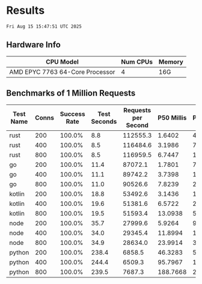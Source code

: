 # Results
`Fri Aug 15 15:47:51 UTC 2025`
## Hardware Info
| CPU Model | Num CPUs | Memory |
| --------- | -------- | ------ |
| AMD EPYC 7763 64-Core Processor | 4 | 16G |

## Benchmarks of 1 Million Requests
| Test Name | Conns | Success Rate | Test Seconds | Requests per Second | P50 Millis | P99 Millis | P99.9 Millis | API Memory MB | API CPU Time | API Threads |
| --------- | ----- | ------------ | ------------ | ------------------- | ---------- | ---------- | ------------ | ------------- | ------------ | ----------- |
| rust | 200 | 100.0% | 8.8 | 112555.3 | 1.6402 | 4.5132 | 6.0906 | 8.3 | 00:00:17 | 5 |
| rust | 400 | 100.0% | 8.5 | 116484.6 | 3.1986 | 7.8423 | 10.7383 | 12.9 | 00:00:16 | 5 |
| rust | 800 | 100.0% | 8.5 | 116959.5 | 6.7447 | 11.3263 | 15.6611 | 22.1 | 00:00:16 | 5 |
| go | 200 | 100.0% | 11.4 | 87072.1 | 1.7801 | 7.3839 | 9.9488 | 18.0 | 00:00:27 | 11 |
| go | 400 | 100.0% | 11.1 | 89742.2 | 3.7398 | 13.5809 | 18.8651 | 24.2 | 00:00:26 | 12 |
| go | 800 | 100.0% | 11.0 | 90526.6 | 7.8239 | 25.6545 | 37.6595 | 36.9 | 00:00:26 | 10 |
| kotlin | 200 | 100.0% | 18.8 | 53492.6 | 3.1436 | 13.1687 | 29.8089 | 342.0 | 00:00:57 | 136 |
| kotlin | 400 | 100.0% | 19.6 | 51381.6 | 6.5722 | 26.3461 | 69.4979 | 412.2 | 00:01:00 | 155 |
| kotlin | 800 | 100.0% | 19.5 | 51593.4 | 13.0938 | 50.4118 | 154.2919 | 491.4 | 00:00:59 | 155 |
| node | 200 | 100.0% | 35.7 | 27999.6 | 5.9264 | 9.7165 | 10.9901 | 111.7 | 00:00:36 | 7 |
| node | 400 | 100.0% | 34.0 | 29345.4 | 11.8994 | 18.7485 | 22.4528 | 143.4 | 00:00:34 | 7 |
| node | 800 | 100.0% | 34.9 | 28634.0 | 23.9914 | 37.7640 | 42.0010 | 156.4 | 00:00:35 | 7 |
| python | 200 | 100.0% | 238.4 | 6858.5 | 46.3283 | 53.7987 | 54.9418 | 32.8 | 00:03:58 | 1 |
| python | 400 | 100.0% | 244.4 | 6509.3 | 95.7967 | 109.4962 | 114.7928 | 35.1 | 00:04:04 | 1 |
| python | 800 | 100.0% | 239.5 | 7687.3 | 188.7668 | 214.8055 | 280.2457 | 40.3 | 00:03:59 | 1 |

